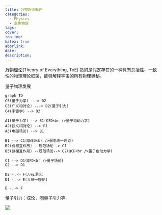 ```yaml
---
title: 万物理论概述
categories:
  - Physics
  - 高等物理
tags:
cover: 
top_img: 
katex: true
abbrlink: 
date: 
description: 
---
```


[万物理论][toe](Theory of Everything, ToE) 指的是假定存在的一种具有总括性、一致性的物理理论框架，能够解释宇宙的所有物理奥秘。

[toe]: https://baike.baidu.com/item/%E4%B8%87%E6%9C%89%E7%90%86%E8%AE%BA/630145?fr=aladdin

量子物理发展

```mermaid
graph TD
C5(量子力学) -.-> D2
C3(广义相对论) -.-> D2(量子引力)
C4(宇宙学) --> D2

A1(量子力学) --> B1(QED<br />量子电动力学)
A2(狭义相对论) --> B1
A3(电磁场论) --> B1

B1 --> C1(QWED<br />弱电统一理论)
B2(弱相互作用) --规范场论--> C1
B3(强相互作用) --规范场论--> C2(QCD<br />量子色动力学)

C1 --> D1(QFD<br />量子场论)
C2 --> D1

D2 -.-> F(万有理论)
D1 -.-> E(大统一理论)

E -.-> F
```

量子引力：弦论，圈量子引力等


![](https://warehouse-1310574346.cos.ap-shanghai.myqcloud.com/images/physics/M-theory.jpg)

